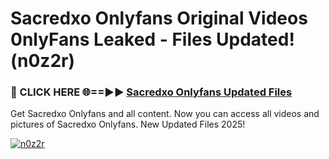 # Sacredxo Onlyfans Original Videos 0nlyFans Leaked - Files Updated! (n0z2r)

<h3>🔴 CLICK HERE 🌐==►► <a href="https://tinyurl.com/ehrbuxhb" rel="nofollow">Sacredxo Onlyfans Updated Files</a></h3>

Get Sacredxo Onlyfans and all content. Now you can access all videos and pictures of Sacredxo Onlyfans. New Updated Files 2025!

[![n0z2r](https://i.imgur.com/lVYEuWS.gif)](https://tinyurl.com/ehrbuxhb)
